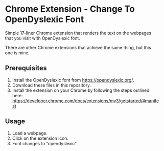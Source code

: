 Chrome Extension - Change To OpenDyslexic Font
==============================================

Simple 17-liner Chrome extension that renders the text on the webpages that you visit with OpenDyslexic font.

There are other Chrome extensions that achieve the same thing, but this one is mine.

Prerequisites
-------------

1. Install the OpenDyslexic font from https://opendyslexic.org/.
2. Download these files in this repository.
3. Install the extension on your Chrome by following the steps outlined here: https://developer.chrome.com/docs/extensions/mv3/getstarted/#manifest


Usage
-----

1. Load a webpage.
2. Click on the extension icon.
3. Font changes to "opendyslexic".